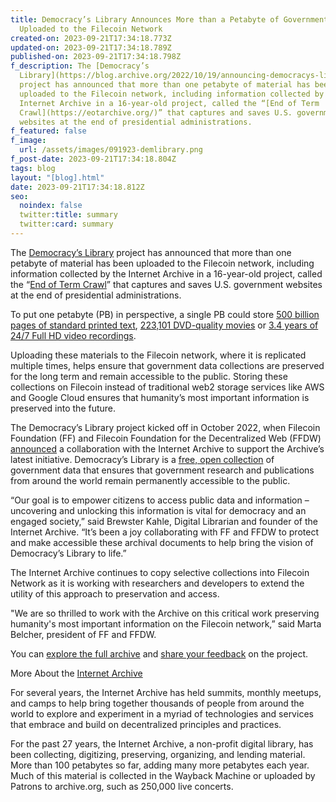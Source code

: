 ```yaml
---
title: Democracy’s Library Announces More than a Petabyte of Government Data
  Uploaded to the Filecoin Network
created-on: 2023-09-21T17:34:18.773Z
updated-on: 2023-09-21T17:34:18.789Z
published-on: 2023-09-21T17:34:18.798Z
f_description: The [Democracy’s
  Library](https://blog.archive.org/2022/10/19/announcing-democracys-library/)
  project has announced that more than one petabyte of material has been
  uploaded to the Filecoin network, including information collected by the
  Internet Archive in a 16-year-old project, called the “[End of Term
  Crawl](https://eotarchive.org/)” that captures and saves U.S. government
  websites at the end of presidential administrations.
f_featured: false
f_image:
  url: /assets/images/091923-demlibrary.png
f_post-date: 2023-09-21T17:34:18.804Z
tags: blog
layout: "[blog].html"
date: 2023-09-21T17:34:18.812Z
seo:
  noindex: false
  twitter:title: summary
  twitter:card: summary
---
```

The [Democracy’s Library](https://blog.archive.org/2022/10/19/announcing-democracys-library/) project has announced that more than one petabyte of material has been uploaded to the Filecoin network, including information collected by the Internet Archive in a 16-year-old project, called the “[End of Term Crawl](https://eotarchive.org/)” that captures and saves U.S. government websites at the end of presidential administrations. 

To put one petabyte (PB) in perspective, a single PB could store [500 billion pages of standard printed text](https://www.teradata.com/Glossary/What-is-a-Petabyte#:~:text=An%20extremely%20large%20unit%20of,pages%20of%20standard%20printed%20text.), [223,101 DVD-quality movies](https://www.techtarget.com/searchstorage/definition/petabyte) or [3.4 years of 24/7 Full HD video recordings](https://www.lifewire.com/terabytes-gigabytes-amp-petabytes-how-big-are-they-4125169). 

Uploading these materials to the Filecoin network, where it is replicated multiple times, helps ensure that government data collections are preserved for the long term and remain accessible to the public. Storing these collections on Filecoin instead of traditional web2 storage services like AWS and Google Cloud ensures that humanity’s most important information is preserved into the future. 

The Democracy’s Library project kicked off in October 2022, when Filecoin Foundation (FF) and Filecoin Foundation for the Decentralized Web (FFDW) [announced](https://fil.org/blog/filecoin-foundation-and-ffdw-team-up-with-the-internet-archive-to-preserve-government-datasets-in-new-democracy-s-library-initiative/) a collaboration with the Internet Archive to support the Archive’s latest initiative. Democracy’s Library is a [free, open collection](https://archive.org/details/democracys-library?tab=collection) of government data that ensures that government research and publications from around the world remain permanently accessible to the public. 

“Our goal is to empower citizens to access public data and information – uncovering and unlocking this information is vital for democracy and an engaged society,” said Brewster Kahle, Digital Librarian and founder of the Internet Archive. “It’s been a joy collaborating with FF and FFDW to protect and make accessible these archival documents to help bring the vision of Democracy’s Library to life.”

The Internet Archive continues to copy selective collections into Filecoin Network as it is working with researchers and developers to extend the utility of this approach to preservation and access.   

"We are so thrilled to work with the Archive on this critical work preserving humanity's most important information on the Filecoin network,” said Marta Belcher, president of FF and FFDW.

You can [explore the full archive](https://archive.org/details/democracys-library) and [share your feedback](https://docs.google.com/forms/d/e/1FAIpQLSfC6TwHI1Mg7F6CcQ_bISnLz2hmZ2qxP7zVY7tn6d2Q0fhG8Q/viewform) on the project.

More About the [Internet Archive](https://archive.org/)

For several years, the Internet Archive has held summits, monthly meetups, and camps to help bring together thousands of people from around the world to explore and experiment in a myriad of technologies and services that embrace and build on decentralized principles and practices. 

For the past 27 years, the Internet Archive, a non-profit digital library, has been collecting, digitizing, preserving, organizing, and lending material. More than 100 petabytes so far, adding many more petabytes each year. Much of this material is collected in the Wayback Machine or uploaded by Patrons to archive.org, such as 250,000 live concerts.